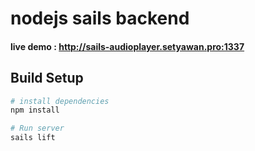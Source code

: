 # nodejs sails backend

#### live demo : http://sails-audioplayer.setyawan.pro:1337

## Build Setup

``` bash
# install dependencies
npm install

# Run server
sails lift



```
